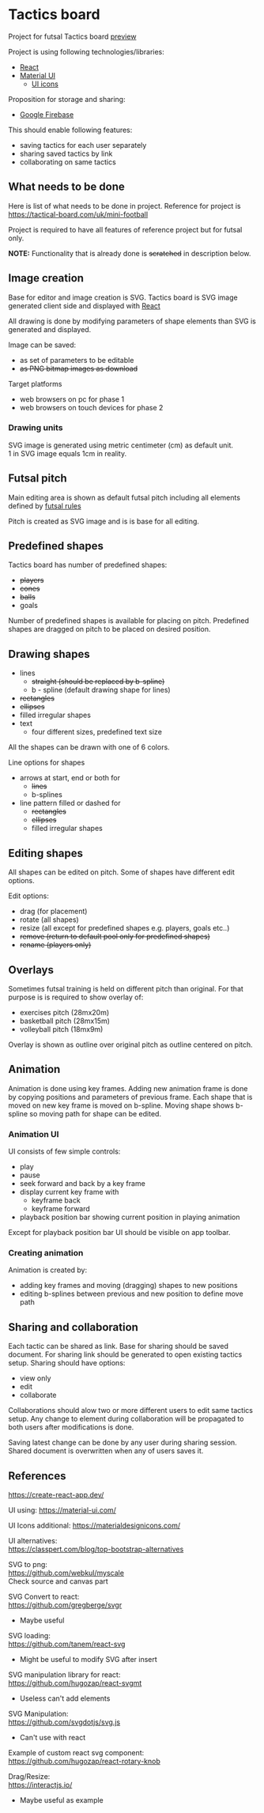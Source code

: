 # Tactics board
Project for futsal Tactics board [preview](https://gljubojevic.github.io/tactics-board)

Project is using following technologies/libraries:
- [React](https://create-react-app.dev/)
- [Material UI](https://material-ui.com/)
	- [UI icons](https://materialdesignicons.com/)

Proposition for storage and sharing:
- [Google Firebase](https://firebase.google.com/)

This should enable following features:
- saving tactics for each user separately
- sharing saved tactics by link
- collaborating on same tactics

## What needs to be done
Here is list of what needs to be done in project.
Reference for project is https://tactical-board.com/uk/mini-football

Project is required to have all features of reference project but for futsal only.

**NOTE:** Functionality that is already done is ~~scratched~~ in description below.

## Image creation
Base for editor and image creation is SVG.
Tactics board is SVG image generated client side and displayed with [React](https://create-react-app.dev/)

All drawing is done by modifying parameters of shape elements than SVG is generated and displayed.

Image can be saved:
- as set of parameters to be editable
- ~~as PNG bitmap images as download~~

Target platforms
- web browsers on pc for phase 1
- web browsers on touch devices for phase 2

### Drawing units
SVG image is generated using metric centimeter (cm) as default unit.  
1 in SVG image equals 1cm in reality.

## Futsal pitch
Main editing area is shown as default futsal pitch including all elements defined by [futsal rules](https://www.fifa.com/who-we-are/news/new-futsal-laws-of-the-game-approved-3073616)

Pitch is created as SVG image and is is base for all editing.

## Predefined shapes
Tactics board has number of predefined shapes:
- ~~players~~
- ~~cones~~
- ~~balls~~
- goals

Number of predefined shapes is available for placing on pitch.
Predefined shapes are dragged on pitch to be placed on desired position.

## Drawing shapes
- lines
  - ~~straight (should be replaced by b-spline)~~
  - b - spline (default drawing shape for lines)
- ~~rectangles~~
- ~~ellipses~~
- filled irregular shapes
- text
	- four different sizes, predefined text size

All the shapes can be drawn with one of 6 colors.

Line options for shapes
- arrows at start, end or both for
	- ~~lines~~
	- b-splines
- line pattern filled or dashed for
	- ~~rectangles~~
	- ~~ellipses~~
	- filled irregular shapes

## Editing shapes
All shapes can be edited on pitch. Some of shapes have different edit options.

Edit options:
- drag (for placement)
- rotate (all shapes)
- resize (all except for predefined shapes e.g. players, goals etc..)
- ~~remove (return to default pool only for predefined shapes)~~
- ~~rename (players only)~~

## Overlays
Sometimes futsal training is held on different pitch than original.
For that purpose is is required to show overlay of:
- exercises pitch (28mx20m)
- basketball pitch (28mx15m)
- volleyball pitch (18mx9m)

Overlay is shown as outline over original pitch as outline centered on pitch.

## Animation
Animation is done using key frames.
Adding new animation frame is done by copying positions and parameters of previous frame.
Each shape that is moved on new key frame is moved on b-spline.
Moving shape shows b-spline so moving path for shape can be edited.

### Animation UI
UI consists of few simple controls:
- play
- pause
- seek forward and back by a key frame
- display current key frame with
	- keyframe back
	- keyframe forward
- playback position bar showing current position in playing animation

Except for playback position bar UI should be visible on app toolbar.

### Creating animation
Animation is created by:
- adding key frames and moving (dragging) shapes to new positions
- editing b-splines between previous and new position to define move path

## Sharing and collaboration
Each tactic can be shared as link. Base for sharing should be saved document.
For sharing link should be generated to open existing tactics setup.
Sharing should have options:
- view only
- edit
- collaborate

Collaborations should alow two or more  different users to edit same tactics setup. Any change to element during collaboration will be propagated to both users after modifications is done.

Saving latest change can be done by any user during sharing session.
Shared document is overwritten when any of users saves it.

## References
https://create-react-app.dev/

UI using:
https://material-ui.com/

UI Icons additional:
https://materialdesignicons.com/

UI alternatives:  
https://classpert.com/blog/top-bootstrap-alternatives

SVG to png:  
https://github.com/webkul/myscale  
Check source and canvas part

SVG Convert to react:  
https://github.com/gregberge/svgr
- Maybe useful

SVG loading:  
https://github.com/tanem/react-svg
- Might be useful to modify SVG after insert

SVG manipulation library for react:  
https://github.com/hugozap/react-svgmt
- Useless can't add elements

SVG Manipulation:  
https://github.com/svgdotjs/svg.js
- Can't use with react

Example of custom react svg component:  
https://github.com/hugozap/react-rotary-knob

Drag/Resize:  
https://interactjs.io/
- Maybe useful as example